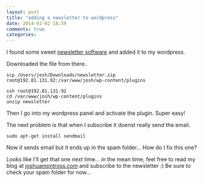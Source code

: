 ```yaml
---
layout: post
title: "adding a newsletter to wordpress"
date: 2014-01-02 18:59
comments: true
categories:
---
```


I found some sweet [newsletter software](http://wordpress.org/plugins/newsletter/) and added it to my wordpress.

Downloaded the file from there..

    scp /Users/josh/Downloads/newsletter.zip root@192.81.131.92:/var/www/josh/wp-content/plugins

    ssh root@192.81.131.92
    cd /var/www/josh/wp-content/plugins
    unzip newsletter

Then I go into my wordpress panel and activate the plugin.  Super easy!


The next problem is that when I subscribe it doenst really send the email.

    sudo apt-get install sendmail

Now it sends email but it ends up in the spam folder... How do I fix this one?

Looks like I'll get that one next time... in the mean time, feel free to read my blog at [joshuamontross.com](http://www.joshuamontross.com) and subscribe to the newsletter :)  Be sure to check your spam folder for now...
